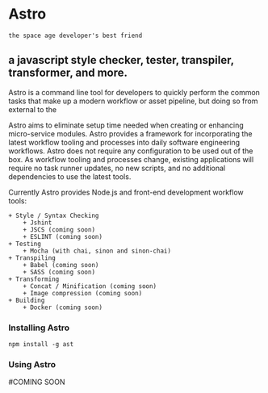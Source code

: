 # Astro
	the space age developer's best friend

## a javascript style checker, tester, transpiler, transformer, and more.

Astro is a command line tool for developers to quickly perform the common tasks that make up a modern workflow or asset pipeline, but doing so from external to the 

Astro aims to eliminate setup time needed when creating or enhancing micro-service modules. Astro provides a framework for incorporating the latest workflow tooling and processes into daily software engineering workflows.  Astro does not require any configuration to be used out of the box. As workflow tooling and processes change, existing applications will require no task runner updates, no new scripts, and no additional dependencies to use the latest tools.


Currently Astro provides Node.js and front-end development workflow tools:

	+ Style / Syntax Checking
		+ Jshint
		+ JSCS (coming soon)
		+ ESLINT (coming soon)
	+ Testing
		+ Mocha (with chai, sinon and sinon-chai)
	+ Transpiling
		+ Babel (coming soon)
		+ SASS (coming soon)
	+ Transforming
		+ Concat / Minification (coming soon)
		+ Image compression (coming soon)
	+ Building
		+ Docker (coming soon)




### Installing Astro
```
npm install -g ast
```

### Using Astro
#COMING SOON
